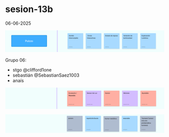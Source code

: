 # sesion-13b

06-06-2025

![figma](https://github.com/Anaisbmg/dis8644-2025-1-proyectos/blob/main/10-Anaisbmg/sesion-13b/archivos/figma.png)

Grupo 06:
- stgo @clifford1one
- sebastián @SebastianSaez1003
- anaís

![figmaseba](https://github.com/Anaisbmg/dis8644-2025-1-proyectos/blob/main/10-Anaisbmg/sesion-13b/archivos/seba.png)

![figmastgo](https://github.com/Anaisbmg/dis8644-2025-1-proyectos/blob/main/10-Anaisbmg/sesion-13b/archivos/stgofigma.png)
